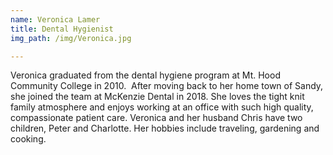 ```yaml
---
name: Veronica Lamer
title: Dental Hygienist
img_path: /img/Veronica.jpg

---
```

<p>Veronica graduated from the dental hygiene program at Mt. Hood Community College in 2010.&nbsp; After moving back to her home town of Sandy, she joined the team at McKenzie Dental in 2018. She loves the tight knit family atmosphere and enjoys working at an office with such high quality, compassionate patient care. Veronica and her husband Chris have two children, Peter and Charlotte. Her hobbies include traveling, gardening and cooking.&nbsp;</p>
